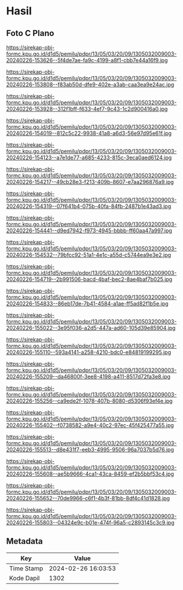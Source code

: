 # Hasil

## Foto C Plano

https://sirekap-obj-formc.kpu.go.id/d1d5/pemilu/pdpr/13/05/03/20/09/1305032009003-20240226-153626--5f4de7ae-fa9c-4199-a8f1-cbb7e44a16f9.jpg

https://sirekap-obj-formc.kpu.go.id/d1d5/pemilu/pdpr/13/05/03/20/09/1305032009003-20240226-153808--f83ab50d-dfe9-402e-a3ab-caa3ea9e24ac.jpg

https://sirekap-obj-formc.kpu.go.id/d1d5/pemilu/pdpr/13/05/03/20/09/1305032009003-20240226-153928--312f1bff-f633-4ef7-9c43-1c2d900416a0.jpg

https://sirekap-obj-formc.kpu.go.id/d1d5/pemilu/pdpr/13/05/03/20/09/1305032009003-20240226-154019--812c5c22-9938-41a8-a6d3-56e97d95e61f.jpg

https://sirekap-obj-formc.kpu.go.id/d1d5/pemilu/pdpr/13/05/03/20/09/1305032009003-20240226-154123--a7e1de77-a685-4233-815c-3eca0aed6124.jpg

https://sirekap-obj-formc.kpu.go.id/d1d5/pemilu/pdpr/13/05/03/20/09/1305032009003-20240226-154217--49cb28e3-f213-409b-8607-e7aa296876a9.jpg

https://sirekap-obj-formc.kpu.go.id/d1d5/pemilu/pdpr/13/05/03/20/09/1305032009003-20240226-154319--07f641b4-075b-40fa-84fb-2487b1e43ad3.jpg

https://sirekap-obj-formc.kpu.go.id/d1d5/pemilu/pdpr/13/05/03/20/09/1305032009003-20240226-154441--d9ed7942-f973-4945-bbbb-ff60aa47a997.jpg

https://sirekap-obj-formc.kpu.go.id/d1d5/pemilu/pdpr/13/05/03/20/09/1305032009003-20240226-154532--79bfcc92-51a1-4e1c-a55d-c5744ea9e3e2.jpg

https://sirekap-obj-formc.kpu.go.id/d1d5/pemilu/pdpr/13/05/03/20/09/1305032009003-20240226-154719--2b991506-bacd-4baf-bec2-8ae4baf7b025.jpg

https://sirekap-obj-formc.kpu.go.id/d1d5/pemilu/pdpr/13/05/03/20/09/1305032009003-20240226-154833--86eb17de-7b41-4584-a1ae-ff5ad82f1b5e.jpg

https://sirekap-obj-formc.kpu.go.id/d1d5/pemilu/pdpr/13/05/03/20/09/1305032009003-20240226-155022--3e95f036-a2d5-447a-ad60-105d39e85904.jpg

https://sirekap-obj-formc.kpu.go.id/d1d5/pemilu/pdpr/13/05/03/20/09/1305032009003-20240226-155110--593a4141-a258-4210-bdc0-e84819199295.jpg

https://sirekap-obj-formc.kpu.go.id/d1d5/pemilu/pdpr/13/05/03/20/09/1305032009003-20240226-155209--da46800f-3ee8-4198-a411-8517d72fa3e8.jpg

https://sirekap-obj-formc.kpu.go.id/d1d5/pemilu/pdpr/13/05/03/20/09/1305032009003-20240226-155256--ca9ede2f-1078-407b-8080-d5306f93ef4e.jpg

https://sirekap-obj-formc.kpu.go.id/d1d5/pemilu/pdpr/13/05/03/20/09/1305032009003-20240226-155402--f0738582-a9e4-40c2-97ec-45f425477a55.jpg

https://sirekap-obj-formc.kpu.go.id/d1d5/pemilu/pdpr/13/05/03/20/09/1305032009003-20240226-155513--d8e431f7-eeb3-4995-9506-96a7037b5d76.jpg

https://sirekap-obj-formc.kpu.go.id/d1d5/pemilu/pdpr/13/05/03/20/09/1305032009003-20240226-155608--ae5b9666-4ca1-43ca-8459-ef2b5bbf53c4.jpg

https://sirekap-obj-formc.kpu.go.id/d1d5/pemilu/pdpr/13/05/03/20/09/1305032009003-20240226-155652--70de9966-c6f1-4b3f-81bb-8df4c41d1828.jpg

https://sirekap-obj-formc.kpu.go.id/d1d5/pemilu/pdpr/13/05/03/20/09/1305032009003-20240226-155803--04324e9c-b01e-474f-96a5-c2893145c3c9.jpg


## Metadata

| Key        | Value               |
| ---------- | ------------------- |
| Time Stamp | 2024-02-26 16:03:53 |
| Kode Dapil | 1302                |



